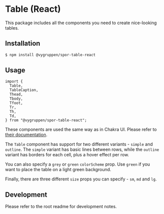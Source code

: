 # Table (React)

This package includes all the components you need to create nice-looking tables.

## Installation

```bash
$ npm install @vygruppen/spor-table-react
```

## Usage

```tsx
import {
  Table,
  TableCaption,
  Thead,
  Tbody,
  Tfoot,
  Tr,
  Th,
  Td,
} from "@vygruppen/spor-table-react";
```

These components are used the same way as in Chakra UI. Please refer to [their documentation](https://chakra-ui.com/docs/data-display/table).

The `Table` component has support for two different variants - `simple` and `outline`. The `simple` variant has basic lines between rows, while the `outline` variant has borders for each cell, plus a hover effect per row.

You can also specify a `grey` or `green` `colorScheme` prop. Use `green` if you want to place the table on a light green background.

Finally, there are three different `size` props you can specify - `sm`, `md` and `lg`.

## Development

Please refer to the root readme for development notes.
